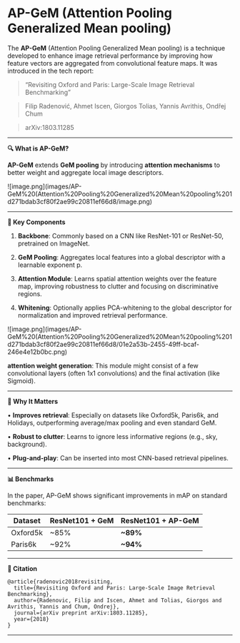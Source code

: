 # AP-GeM (Attention Pooling Generalized Mean pooling)

The **AP-GeM** (Attention Pooling Generalized Mean pooling) is a technique developed to enhance image retrieval performance by improving how feature vectors are aggregated from convolutional feature maps. It was introduced in the tech report:

> “Revisiting Oxford and Paris: Large-Scale Image Retrieval Benchmarking”
> 

> Filip Radenović, Ahmet Iscen, Giorgos Tolias, Yannis Avrithis, Ondřej Chum
> 

> arXiv:1803.11285
> 

---

**🔍 What is AP-GeM?**

**AP-GeM** extends **GeM pooling** by introducing **attention mechanisms** to better weight and aggregate local image descriptors.

![image.png](images/AP-GeM%20(Attention%20Pooling%20Generalized%20Mean%20pooling%201d271bdab3cf80f2ae99c20811ef66d8/image.png)

---

**🧠 Key Components**

1.	**Backbone**: Commonly based on a CNN like ResNet-101 or ResNet-50, pretrained on ImageNet.

2.	**GeM Pooling**: Aggregates local features into a global descriptor with a learnable exponent p.

3.	**Attention Module**: Learns spatial attention weights over the feature map, improving robustness to clutter and focusing on discriminative regions.

4.	**Whitening**: Optionally applies PCA-whitening to the global descriptor for normalization and improved retrieval performance.

![image.png](images/AP-GeM%20(Attention%20Pooling%20Generalized%20Mean%20pooling%201d271bdab3cf80f2ae99c20811ef66d8/01e2a53b-2455-49ff-bcaf-246e4e12b0bc.png)

**attention weight generation**: This module might consist of a few convolutional layers (often 1x1 convolutions) and the final activation (like Sigmoid).

---

**🚀 Why It Matters**

•	**Improves retrieval**: Especially on datasets like Oxford5k, Paris6k, and Holidays, outperforming average/max pooling and even standard GeM.

•	**Robust to clutter**: Learns to ignore less informative regions (e.g., sky, background).

•	**Plug-and-play**: Can be inserted into most CNN-based retrieval pipelines.

---

**📊 Benchmarks**

In the paper, AP-GeM shows significant improvements in mAP on standard benchmarks:

| **Dataset** | **ResNet101 + GeM** | **ResNet101 + AP-GeM** |
| --- | --- | --- |
| Oxford5k | ~85% | **~89%** |
| Paris6k | ~92% | **~94%** |

---

**📎 Citation**

```
@article{radenovic2018revisiting,
  title={Revisiting Oxford and Paris: Large-Scale Image Retrieval Benchmarking},
  author={Radenovic, Filip and Iscen, Ahmet and Tolias, Giorgos and Avrithis, Yannis and Chum, Ondrej},
  journal={arXiv preprint arXiv:1803.11285},
  year={2018}
}
```

---
